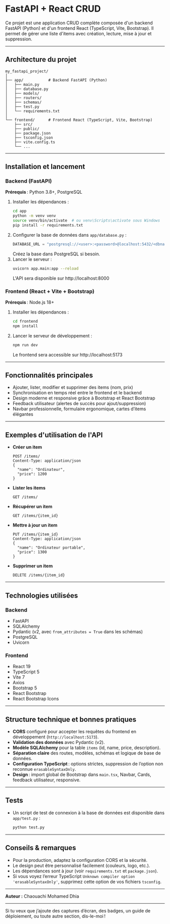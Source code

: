 # FastAPI + React CRUD

Ce projet est une application CRUD complète composée d'un backend FastAPI (Python) et d'un frontend React (TypeScript, Vite, Bootstrap). Il permet de gérer une liste d'items avec création, lecture, mise à jour et suppression.

---

## Architecture du projet

```
my_fastapi_project/
│
├── app/           # Backend FastAPI (Python)
│   ├── main.py
│   ├── database.py
│   ├── models/
│   ├── routers/
│   ├── schemas/
│   ├── test.py
│   └── requirements.txt
│
└── frontend/      # Frontend React (TypeScript, Vite, Bootstrap)
    ├── src/
    ├── public/
    ├── package.json
    ├── tsconfig.json
    ├── vite.config.ts
    └── ...
```

---

## Installation et lancement

### Backend (FastAPI)

**Prérequis** : Python 3.8+, PostgreSQL

1. Installer les dépendances :
   ```bash
   cd app
   python -m venv venv
   source venv/bin/activate  # ou venv\Scripts\activate sous Windows
   pip install -r requirements.txt
   ```
2. Configurer la base de données dans `app/database.py` :
   ```python
   DATABASE_URL = "postgresql://<user>:<password>@localhost:5432/<dbname>"
   ```
   Créez la base dans PostgreSQL si besoin.
3. Lancer le serveur :
   ```bash
   uvicorn app.main:app --reload
   ```
   L'API sera disponible sur http://localhost:8000

### Frontend (React + Vite + Bootstrap)

**Prérequis** : Node.js 18+

1. Installer les dépendances :
   ```bash
   cd frontend
   npm install
   ```
2. Lancer le serveur de développement :
   ```bash
   npm run dev
   ```
   Le frontend sera accessible sur http://localhost:5173

---

## Fonctionnalités principales

- Ajouter, lister, modifier et supprimer des items (nom, prix)
- Synchronisation en temps réel entre le frontend et le backend
- Design moderne et responsive grâce à Bootstrap et React Bootstrap
- Feedback utilisateur (alertes de succès pour ajout/suppression)
- Navbar professionnelle, formulaire ergonomique, cartes d’items élégantes

---

## Exemples d'utilisation de l'API

- **Créer un item**
  ```http
  POST /items/
  Content-Type: application/json
  {
    "name": "Ordinateur",
    "price": 1200
  }
  ```
- **Lister les items**
  ```http
  GET /items/
  ```
- **Récupérer un item**
  ```http
  GET /items/{item_id}
  ```
- **Mettre à jour un item**
  ```http
  PUT /items/{item_id}
  Content-Type: application/json
  {
    "name": "Ordinateur portable",
    "price": 1300
  }
  ```
- **Supprimer un item**
  ```http
  DELETE /items/{item_id}
  ```

---

## Technologies utilisées

### Backend

- FastAPI
- SQLAlchemy
- Pydantic (v2, avec `from_attributes = True` dans les schémas)
- PostgreSQL
- Uvicorn

### Frontend

- React 19
- TypeScript 5
- Vite 7
- Axios
- Bootstrap 5
- React Bootstrap
- React Bootstrap Icons

---

## Structure technique et bonnes pratiques

- **CORS** configuré pour accepter les requêtes du frontend en développement (`http://localhost:5173`).
- **Validation des données** avec Pydantic (v2).
- **Modèle SQLAlchemy** pour la table `items` (id, name, price, description).
- **Séparation claire** des routes, modèles, schémas et logique de base de données.
- **Configuration TypeScript** : options strictes, suppression de l’option non reconnue `erasableSyntaxOnly`.
- **Design** : import global de Bootstrap dans `main.tsx`, Navbar, Cards, feedback utilisateur, responsive.

---

## Tests

- Un script de test de connexion à la base de données est disponible dans `app/test.py` :
  ```bash
  python test.py
  ```

---

## Conseils & remarques

- Pour la production, adaptez la configuration CORS et la sécurité.
- Le design peut être personnalisé facilement (couleurs, logo, etc.).
- Les dépendances sont à jour (voir `requirements.txt` et `package.json`).
- Si vous voyez l’erreur TypeScript `Unknown compiler option 'erasableSyntaxOnly'`, supprimez cette option de vos fichiers `tsconfig`.

---

**Auteur :** Chaouachi Mohamed Dhia

---

Si tu veux que j’ajoute des captures d’écran, des badges, un guide de déploiement, ou toute autre section, dis-le-moi ! 
